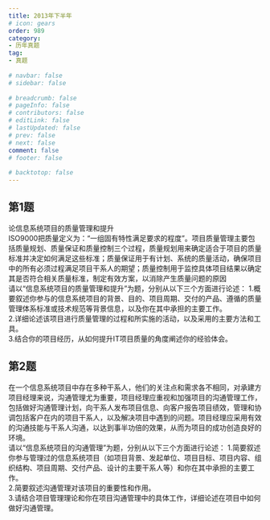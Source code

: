 ```yaml
---  
title: 2013年下半年  
# icon: gears  
order: 989  
category:  
- 历年真题  
tag:  
- 真题  
  
# navbar: false  
# sidebar: false  
  
# breadcrumb: false  
# pageInfo: false  
# contributors: false  
# editLink: false  
# lastUpdated: false  
# prev: false  
# next: false  
comment: false  
# footer: false  
  
# backtotop: false  
---  
```

## 第1题 ##

论信息系统项目的质量管理和提升  
ISO9000把质量定义为：“一组固有特性满足要求的程度”。项目质量管理主要包括质量规划、质量保证和质量控制三个过程，质量规划用来确定适合于项目的质量标准并决定如何满足这些标准；质量保证用于有计划、系统的质量活动，确保项目中的所有必须过程满足项目干系人的期望；质量控制用于监控具体项目结果以确定其是否符合相关质量标准，制定有效方案，以消除产生质量问题的原因  
请以“信息系统项目的质量管理和提升”为题，分别从以下三个方面进行论述： 1.概要叙述你参与的信息系统项目的背景、目的、项目周期、交付的产品、遵循的质量管理体系标准或技术规范等背景信息，以及你在其中承担的主要工作。  
2.详细论述该项目进行质量管理的过程和所实施的活动，以及采用的主要方法和工具。  
3.结合你的项目经历，从如何提升IT项目质量的角度阐述你的经验体会。  


## 第2题 ##

在一个信息系统项目中存在多种干系人，他们的关注点和需求各不相同，对承建方项目经理来说，沟通管理尤为重要，项目经理应重视和加强项目的沟通管理工作，包括做好沟通管理计划，向干系人发布项目信息、向客户报告项目绩效，管理和协调包括客户在内的项目干系人，以及解决项目中遇到的问题。项目经理应采用有效的沟通技能与干系人沟通，以达到事半功倍的效果，从而为项目的成功创造良好的环境。  
请以“信息系统项目的沟通管理”为题，分别从以下三个方面进行论述： 1.简要叙述你参与管理过的信息系统项目（如项目背景、发起单位、项目目标、项目内容、组织结构、项目周期、交付产品、设计的主要干系人等）和你在其中承担的主要工作。  
2.简要叙述沟通管理对该项目的重要性和作用。  
3.请结合项目管理理论和你在项目沟通管理中的具体工作，详细论述在项目中如何做好沟通管理。  

